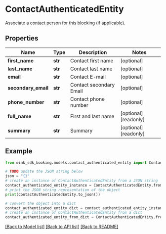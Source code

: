 # ContactAuthenticatedEntity

Associate a contact person for this blocking (if applicable).

## Properties

Name | Type | Description | Notes
------------ | ------------- | ------------- | -------------
**first_name** | **str** | Contact first name | [optional] 
**last_name** | **str** | Contact last name | [optional] 
**email** | **str** | Contact E-mail | [optional] 
**secondary_email** | **str** | Contact secondary Email | [optional] 
**phone_number** | **str** | Contact phone number | [optional] 
**full_name** | **str** | First and last name | [optional] [readonly] 
**summary** | **str** | Summary | [optional] [readonly] 

## Example

```python
from wink_sdk_booking.models.contact_authenticated_entity import ContactAuthenticatedEntity

# TODO update the JSON string below
json = "{}"
# create an instance of ContactAuthenticatedEntity from a JSON string
contact_authenticated_entity_instance = ContactAuthenticatedEntity.from_json(json)
# print the JSON string representation of the object
print(ContactAuthenticatedEntity.to_json())

# convert the object into a dict
contact_authenticated_entity_dict = contact_authenticated_entity_instance.to_dict()
# create an instance of ContactAuthenticatedEntity from a dict
contact_authenticated_entity_from_dict = ContactAuthenticatedEntity.from_dict(contact_authenticated_entity_dict)
```
[[Back to Model list]](../README.md#documentation-for-models) [[Back to API list]](../README.md#documentation-for-api-endpoints) [[Back to README]](../README.md)


